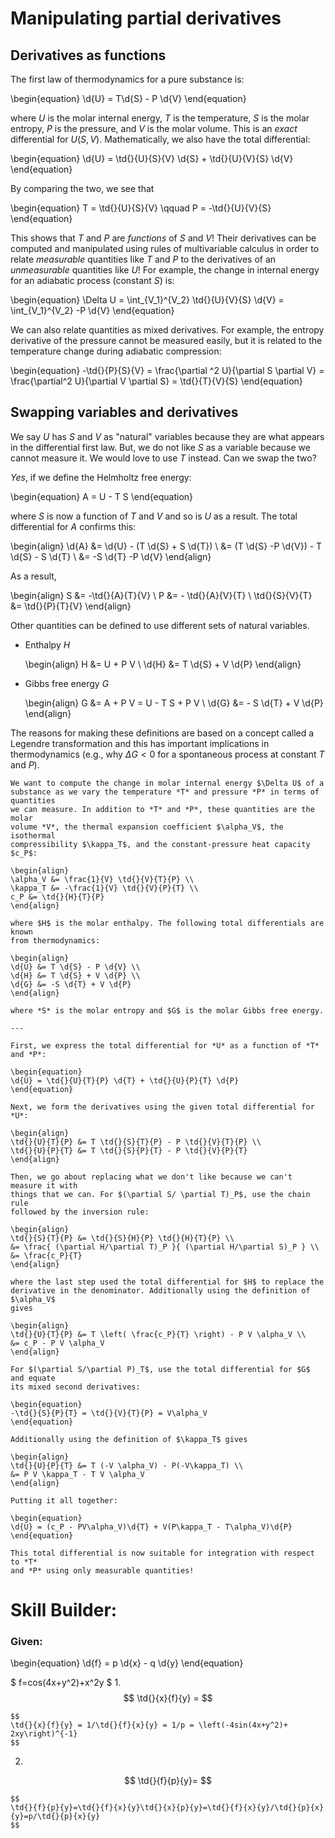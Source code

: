 # Manipulating partial derivatives

## Derivatives as functions

The first law of thermodynamics for a pure substance is:

\begin{equation}
\d{U} = T\d{S} - P \d{V}
\end{equation}

where *U* is the molar internal energy, *T* is the temperature, *S* is the molar
entropy, *P* is the pressure, and *V* is the molar volume. This is an *exact*
differential for $U(S,V)$. Mathematically, we also have the total differential:

\begin{equation}
\d{U} = \td{}{U}{S}{V} \d{S} + \td{}{U}{V}{S} \d{V}
\end{equation}

By comparing the two, we see that

\begin{equation}
T = \td{}{U}{S}{V} \qquad P = -\td{}{U}{V}{S}
\end{equation}

This shows that *T* and *P* are *functions* of *S* and *V*! Their derivatives
can be computed and manipulated using rules of multivariable calculus in order
to relate *measurable* quantities like *T* and *P* to the derivatives of
an *unmeasurable* quantities like *U*! For example, the change in internal
energy for an adiabatic process (constant *S*) is:

\begin{equation}
\Delta U = \int_{V_1}^{V_2} \td{}{U}{V}{S} \d{V} = \int_{V_1}^{V_2} -P \d{V}
\end{equation}

We can also relate quantities as mixed derivatives. For example, the entropy
derivative of the pressure cannot be measured easily, but it is related to the
temperature change during adiabatic compression:

\begin{equation}
-\td{}{P}{S}{V} = \frac{\partial ^2 U}{\partial S \partial V}
= \frac{\partial^2 U}{\partial V \partial S} = \td{}{T}{V}{S}
\end{equation}

## Swapping variables and derivatives

We say *U* has *S* and *V* as "natural" variables because they are what appears
in the differential first law. But, we do not like *S* as a variable because we
cannot measure it. We would love to use *T* instead. Can we swap the two?

*Yes*, if we define the Helmholtz free energy:

\begin{equation}
A = U - T S
\end{equation}

where *S* is now a function of *T* and *V* and so is *U* as a result. The total
differential for *A* confirms this:

\begin{align}
\d{A} &= \d{U} - (T \d{S} + S \d{T}) \\
&= (T \d{S} -P \d{V}) - T \d{S} - S \d{T} \\
&= -S \d{T} -P \d{V}
\end{align}

As a result,

\begin{align}
S &= -\td{}{A}{T}{V} \\
P &= - \td{}{A}{V}{T} \\
\td{}{S}{V}{T} &= \td{}{P}{T}{V}
\end{align}

Other quantities can be defined to use different sets of natural variables.

- Enthalpy *H*

  \begin{align}
  H &= U + P V \\
  \d{H} &= T \d{S} + V \d{P}
  \end{align}

- Gibbs free energy *G*

  \begin{align}
  G &= A + P V = U - T S + P V \\
  \d{G} &= - S \d{T} + V \d{P}
  \end{align}

The reasons for making these definitions are based on a concept called a
Legendre transformation and this has important implications in thermodynamics
(e.g., why $\Delta G < 0$ for a spontaneous process at constant *T* and *P*).

```{example} Change in internal energy
We want to compute the change in molar internal energy $\Delta U$ of a
substance as we vary the temperature *T* and pressure *P* in terms of quantities
we can measure. In addition to *T* and *P*, these quantities are the molar
volume *V*, the thermal expansion coefficient $\alpha_V$, the isothermal
compressibility $\kappa_T$, and the constant-pressure heat capacity $c_P$:

\begin{align}
\alpha_V &= \frac{1}{V} \td{}{V}{T}{P} \\
\kappa_T &= -\frac{1}{V} \td{}{V}{P}{T} \\
c_P &= \td{}{H}{T}{P}
\end{align}

where $H$ is the molar enthalpy. The following total differentials are known
from thermodynamics:

\begin{align}
\d{U} &= T \d{S} - P \d{V} \\
\d{H} &= T \d{S} + V \d{P} \\
\d{G} &= -S \d{T} + V \d{P}
\end{align}

where *S* is the molar entropy and $G$ is the molar Gibbs free energy.

---

First, we express the total differential for *U* as a function of *T* and *P*:

\begin{equation}
\d{U} = \td{}{U}{T}{P} \d{T} + \td{}{U}{P}{T} \d{P}
\end{equation}

Next, we form the derivatives using the given total differential for *U*:

\begin{align}
\td{}{U}{T}{P} &= T \td{}{S}{T}{P} - P \td{}{V}{T}{P} \\
\td{}{U}{P}{T} &= T \td{}{S}{P}{T} - P \td{}{V}{P}{T}
\end{align}

Then, we go about replacing what we don't like because we can't measure it with
things that we can. For $(\partial S/ \partial T)_P$, use the chain rule
followed by the inversion rule:

\begin{align}
\td{}{S}{T}{P} &= \td{}{S}{H}{P} \td{}{H}{T}{P} \\
&= \frac{ (\partial H/\partial T)_P }{ (\partial H/\partial S)_P } \\
&= \frac{c_P}{T}
\end{align}

where the last step used the total differential for $H$ to replace the
derivative in the denominator. Additionally using the definition of $\alpha_V$
gives

\begin{align}
\td{}{U}{T}{P} &= T \left( \frac{c_P}{T} \right) - P V \alpha_V \\
&= c_P - P V \alpha_V
\end{align}

For $(\partial S/\partial P)_T$, use the total differential for $G$ and equate
its mixed second derivatives:

\begin{equation}
-\td{}{S}{P}{T} = \td{}{V}{T}{P} = V\alpha_V
\end{equation}

Additionally using the definition of $\kappa_T$ gives

\begin{align}
\td{}{U}{P}{T} &= T (-V \alpha_V) - P(-V\kappa_T) \\
&= P V \kappa_T - T V \alpha_V
\end{align}

Putting it all together:

\begin{equation}
\d{U} = (c_P - PV\alpha_V)\d{T} + V(P\kappa_T - T\alpha_V)\d{P}
\end{equation}

This total differential is now suitable for integration with respect to *T*
and *P* using only measurable quantities!
```


# Skill Builder:

### Given: 
\begin{equation}
\d{f} = p \d{x} - q \d{y}
\end{equation}

$
f=cos(4x+y^2)+x^2y
$
1. 
$$
\td{}{x}{f}{y} =
$$

```{solution}
$$
\td{}{x}{f}{y} = 1/\td{}{f}{x}{y} = 1/p = \left(-4sin(4x+y^2)+ 2xy\right)^{-1}
$$
```
2. 
$$
\td{}{f}{p}{y}=
$$
```{solution}
$$
\td{}{f}{p}{y}=\td{}{f}{x}{y}\td{}{x}{p}{y}=\td{}{f}{x}{y}/\td{}{p}{x}{y}=p/\td{}{p}{x}{y}
$$
```








